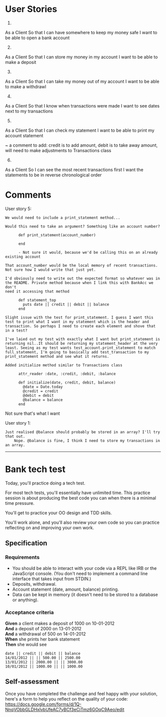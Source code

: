 # User Stories

1.
As a Client
So that I can have somewhere to keep my money safe
I want to be able to open a bank account

2.
As a Client
So that I can store my money in my account
I want to be able to make a deposit

3.
As a Client
So that I can take my money out of my account
I want to be able to make a withdrawl

4.
As a Client
So that I know when transactions were made
I want to see dates next to my transactions

5.
As a Client
So that I can check my statement
I want to be able to print my account statement

~ a comment to add: credit is to add amount, debit is to take away amount, will need to make adjustments to Transactions class

6.
As a Client
So I can see the most recent transactions first
I want the statements to be in reverse chronological order

# Comments

User story 5:

    We would need to include a print_statement method...

    Would this need to take an argument? Something like an account number?

          def print_statement(account_number)

          end

          - Not sure it would, because we'd be calling this on an already existing account

    That account_number would be the local memory of recent transactions.
    Not sure how I would write that just yet.

    I'd obviously need to write out the expected format so whatever was in
    the README. Private method because when I link this with BankAcc we don't
    need it accessing that method

          def statement_top
            puts date || credit || debit || balance
          end

    Slight issue with the test for print_statement. I guess I want this test to print what I want in my statement which is the header and transaction. So perhaps I need to create each element and shove that in a test?

    I've laied out my test with exactly what I want but print_statement is returning nil..It should be returning my statement_header at the very least. Seeing as my test wants test_account.print_statement to match full_statement, I'm going to basically add test_transaction to my print_statement method and see what it returns.

    Added initialize method similar to Transactions class

          attr_reader :date, :credit, :debit, :balance

          def initialize(date, credit, debit, balance)
            @date = Date.today
            @credit = credit
            @debit = debit
            @balance = balance
          end

  Not sure that's what I want

User story 1:

    Just realised @balance should probably be stored in an array? I'll try that out.
        Nope. @balance is fine, I think I need to store my transactions in an array.
    

----------------------------------
# Bank tech test

Today, you'll practice doing a tech test.

For most tech tests, you'll essentially have unlimited time.  This practice session is about producing the best code you can when there is a minimal time pressure.

You'll get to practice your OO design and TDD skills.

You'll work alone, and you'll also review your own code so you can practice reflecting on and improving your own work.

## Specification

### Requirements

* You should be able to interact with your code via a REPL like IRB or the JavaScript console.  (You don't need to implement a command line interface that takes input from STDIN.)
* Deposits, withdrawal.
* Account statement (date, amount, balance) printing.
* Data can be kept in memory (it doesn't need to be stored to a database or anything).

### Acceptance criteria

**Given** a client makes a deposit of 1000 on 10-01-2012  
**And** a deposit of 2000 on 13-01-2012  
**And** a withdrawal of 500 on 14-01-2012  
**When** she prints her bank statement  
**Then** she would see

```
date || credit || debit || balance
14/01/2012 || || 500.00 || 2500.00
13/01/2012 || 2000.00 || || 3000.00
10/01/2012 || 1000.00 || || 1000.00
```

## Self-assessment

Once you have completed the challenge and feel happy with your solution, here's a form to help you reflect on the quality of your code: https://docs.google.com/forms/d/1Q-NnqVObbGLDHxlvbUfeAC7yBCf3eCjTmz6GOqC9Aeo/edit